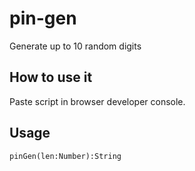 # pin-gen
Generate up to 10 random digits

## How to use it
Paste script in browser developer console.

## Usage
```
pinGen(len:Number):String
```
